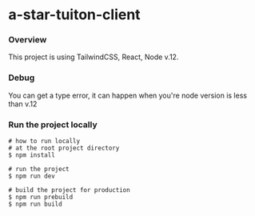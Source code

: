 # a-star-tuiton-client

### Overview

This project is using TailwindCSS, React, Node v.12.

### Debug

You can get a type error, it can happen when you're node version is less than v.12

### Run the project locally

```
# how to run locally
# at the root project directory
$ npm install

# run the project
$ npm run dev

# build the project for production
$ npm run prebuild
$ npm run build
```
